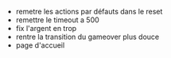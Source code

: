 - remetre les actions par défauts dans le reset
- remettre le timeout a 500
- fix l'argent en trop
- rentre la transition du gameover plus douce
- page d'accueil